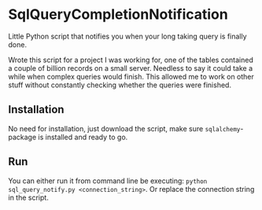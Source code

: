# SqlQueryCompletionNotification
Little Python script that notifies you when your long taking query is finally done.  

Wrote this script for a project I was working for, one of the tables contained a couple of billion records on a small server. Needless to say it could take a while when complex queries would finish. This allowed me to work on other stuff without constantly checking whether the queries were finished.

## Installation
No need for installation, just download the script, make sure `sqlalchemy`-package is installed and ready to go.

## Run
You can either run it from command line be executing: `python sql_query_notify.py <connection_string>`. 
Or replace the connection string in the script.


